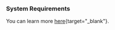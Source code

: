### System Requirements

You can learn more [here](https://www.apple.com/au/final-cut-pro/specs/){target="_blank"}.
